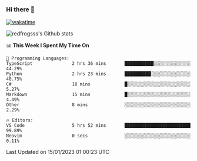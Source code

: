 ### Hi there 👋

[![wakatime](https://wakatime.com/badge/user/2cbd8003-b8b8-4565-92d7-ad9c23ff1846.svg)](https://wakatime.com/@2cbd8003-b8b8-4565-92d7-ad9c23ff1846)

<img src="https://github-readme-stats.vercel.app/api?username=redfrogsss&show_icons=true" alt="redfrogsss's Github stats"></img>

<!--START_SECTION:waka-->
📊 **This Week I Spent My Time On** 

```text
💬 Programming Languages: 
TypeScript               2 hrs 36 mins       ███████████░░░░░░░░░░░░░░   44.29% 
Python                   2 hrs 23 mins       ██████████░░░░░░░░░░░░░░░   40.75% 
C#                       18 mins             █░░░░░░░░░░░░░░░░░░░░░░░░   5.27% 
Markdown                 15 mins             █░░░░░░░░░░░░░░░░░░░░░░░░   4.49% 
Other                    8 mins              ░░░░░░░░░░░░░░░░░░░░░░░░░   2.29%

🔥 Editors: 
VS Code                  5 hrs 52 mins       █████████████████████████   99.89% 
Neovim                   0 secs              ░░░░░░░░░░░░░░░░░░░░░░░░░   0.11%

```


 Last Updated on 15/01/2023 01:00:23 UTC
<!--END_SECTION:waka-->
